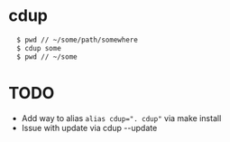 # cdup

```sh
  $ pwd // ~/some/path/somewhere
  $ cdup some
  $ pwd // ~/some
```

# TODO

- Add way to alias `alias cdup=". cdup"` via make install
- Issue with update via cdup --update
